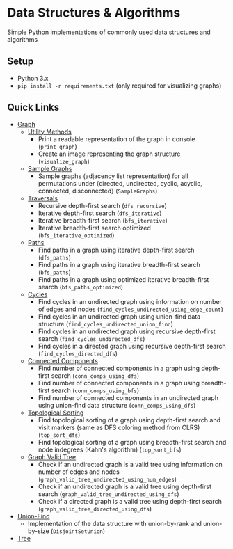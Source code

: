 # Data Structures & Algorithms

Simple Python implementations of commonly used data structures and algorithms

## Setup

- Python 3.x
- `pip install -r requirements.txt` (only required for visualizing graphs)

## Quick Links

- [Graph](graph)
  - [Utility Methods](graph/__init__.py)
    - Print a readable representation of the graph in console (`print_graph`)
    - Create an image representing the graph structure (`visualize_graph`)
  - [Sample Graphs](graph/__init__.py)
    - Sample graphs (adjacency list representation) for all permutations under {directed, undirected, cyclic, acyclic, connected, disconnected} (`SampleGraphs`)
  - [Traversals](graph/traversals.py)
    - Recursive depth-first search (`dfs_recursive`)
    - Iterative depth-first search (`dfs_iterative`)
    - Iterative breadth-first search (`bfs_iterative`)
    - Iterative breadth-first search optimized (`bfs_iterative_optimized`)
  - [Paths](graph/paths.py)
    - Find paths in a graph using iterative depth-first search (`dfs_paths`)
    - Find paths in a graph using iterative breadth-first search (`bfs_paths`)
    - Find paths in a graph using optimized iterative breadth-first search (`bfs_paths_optimized`)
  - [Cycles](graph/cycles.py)
    - Find cycles in an undirected graph using information on number of edges and nodes (`find_cycles_undirected_using_edge_count`)
    - Find cycles in an undirected graph using union-find data structure (`find_cycles_undirected_union_find`)
    - Find cycles in an undirected graph using recursive depth-first search (`find_cycles_undirected_dfs`)
    - Find cycles in a directed graph using recursive depth-first search (`find_cycles_directed_dfs`)
  - [Connected Components](graph/connected_components.py)
    - Find number of connected components in a graph using depth-first search (`conn_comps_using_dfs`)
    - Find number of connected components in a graph using breadth-first search (`conn_comps_using_bfs`)
    - Find number of connected components in an undirected graph using union-find data structure (`conn_comps_using_dfs`)
  - [Topological Sorting](graph/topological_sorting.py)
    - Find topological sorting of a graph using depth-first search and visit markers (same as DFS coloring method from CLRS) (`top_sort_dfs`)
    - Find topological sorting of a graph using breadth-first search and node indegrees (Kahn's algorithm) (`top_sort_bfs`)
  - [Graph Valid Tree](graph/valid_tree.py)
    - Check if an undirected graph is a valid tree using information on number of edges and nodes (`graph_valid_tree_undirected_using_num_edges`)
    - Check if an undirected graph is a valid tree using depth-first search (`graph_valid_tree_undirected_using_dfs`)
    - Check if a directed graph is a valid tree using depth-first search (`graph_valid_tree_directed_using_dfs`)
- [Union-Find](unionfind/__init__.py)
  - Implementation of the data structure with union-by-rank and union-by-size (`DisjointSetUnion`)
- [Tree](tree)
